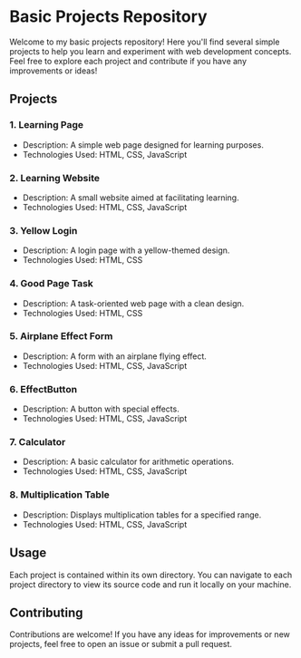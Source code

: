 # Basic Projects Repository
Welcome to my basic projects repository! Here you'll find several simple projects to help you learn and experiment with web development concepts. Feel free to explore each project and contribute if you have any improvements or ideas!

## Projects
### 1. Learning Page
- Description: A simple web page designed for learning purposes.
- Technologies Used: HTML, CSS, JavaScript



### 2. Learning Website
- Description: A small website aimed at facilitating learning.
- Technologies Used: HTML, CSS, JavaScript


### 3. Yellow Login
- Description: A login page with a yellow-themed design.
- Technologies Used: HTML, CSS


### 4. Good Page Task
- Description: A task-oriented web page with a clean design.
- Technologies Used: HTML, CSS


### 5. Airplane Effect Form
- Description: A form with an airplane flying effect.
- Technologies Used: HTML, CSS, JavaScript


### 6. EffectButton
- Description: A button with special effects.
- Technologies Used: HTML, CSS, JavaScript


### 7. Calculator
- Description: A basic calculator for arithmetic operations.
- Technologies Used: HTML, CSS, JavaScript


### 8. Multiplication Table
- Description: Displays multiplication tables for a specified range.
- Technologies Used: HTML, CSS, JavaScript


## Usage
Each project is contained within its own directory. You can navigate to each project directory to view its source code and run it locally on your machine.


## Contributing
Contributions are welcome! If you have any ideas for improvements or new projects, feel free to open an issue or submit a pull request.

